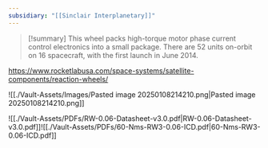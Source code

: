 ```yaml
---
subsidiary: "[[Sinclair Interplanetary]]"
---
```


>[!summary]
>This wheel packs high-torque motor phase current control electronics into a small package. There are 52 units on-orbit on 16 spacecraft, with the first launch in June 2014.

https://www.rocketlabusa.com/space-systems/satellite-components/reaction-wheels/

![[./Vault-Assets/Images/Pasted image 20250108214210.png|Pasted image 20250108214210.png]]

![[./Vault-Assets/PDFs/RW-0.06-Datasheet-v3.0.pdf|RW-0.06-Datasheet-v3.0.pdf]]![[./Vault-Assets/PDFs/60-Nms-RW3-0.06-ICD.pdf|60-Nms-RW3-0.06-ICD.pdf]]
